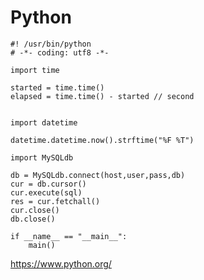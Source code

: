 # Python
```
#! /usr/bin/python
# -*- coding: utf8 -*-
```

```
import time

started = time.time()
elapsed = time.time() - started // second


import datetime

datetime.datetime.now().strftime("%F %T")
```

```
import MySQLdb

db = MySQLdb.connect(host,user,pass,db)
cur = db.cursor()
cur.execute(sql)
res = cur.fetchall()
cur.close()
db.close()

```

```
if __name__ == "__main__":
    main()
```


https://www.python.org/
